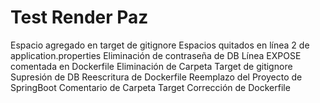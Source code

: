 # Test Render Paz

Espacio agregado en target de gitignore
Espacios quitados en línea 2 de application.properties
Eliminación de contraseña de DB
Línea EXPOSE comentada en Dockerfile
Eliminación de Carpeta Target de gitignore
Supresión de DB
Reescritura de Dockerfile
Reemplazo del Proyecto de SpringBoot
Comentario de Carpeta Target
Corrección de Dockerfile